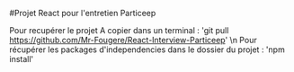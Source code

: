 #Projet React pour l'entretien Particeep

Pour recupérer le projet A copier dans un terminal : 'git pull https://github.com/Mr-Fougere/React-Interview-Particeep' \n
Pour récupérer les packages d'independencies dans le dossier du projet : 'npm install'
